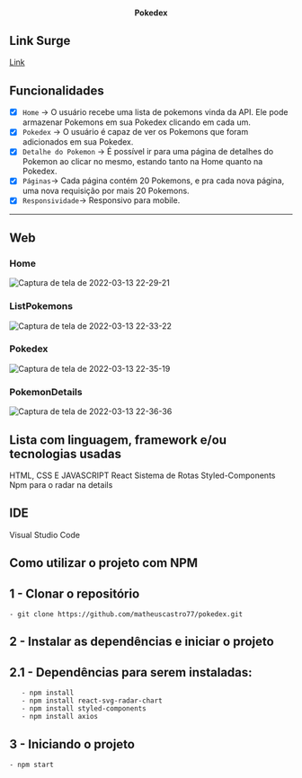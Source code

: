 <h4 align="center"> 
	Pokedex
</h4>

## Link Surge
[Link](http://romantic-cobweb.surge.sh/)

## Funcionalidades

- [x] `Home` → O usuário recebe uma lista de pokemons vinda da API. Ele pode armazenar Pokemons em sua Pokedex clicando em cada um.
- [x] `Pokedex` → O usuário é capaz de ver os Pokemons que foram adicionados em sua Pokedex. 
- [x] `Detalhe do Pokemon` → É possível ir para uma página de detalhes do Pokemon ao clicar no mesmo, estando tanto na Home quanto na Pokedex.
- [x] `Páginas`→ Cada página contém 20 Pokemons, e pra cada nova página, uma nova requisição por mais 20 Pokemons.
- [x] `Responsividade`→ Responsivo para mobile.

---
## Web
### Home
![Captura de tela de 2022-03-13 22-29-21](https://user-images.githubusercontent.com/14335370/158089901-5c8d42bc-5438-4846-9b81-7e9fd3fa8242.png)
### ListPokemons
![Captura de tela de 2022-03-13 22-33-22](https://user-images.githubusercontent.com/14335370/158090068-9c7302b4-1f65-46b9-93bf-a3941c5d4072.png)
### Pokedex
![Captura de tela de 2022-03-13 22-35-19](https://user-images.githubusercontent.com/14335370/158090211-d5de2853-02b4-4dbd-9613-3b8e70489340.png)
### PokemonDetails
![Captura de tela de 2022-03-13 22-36-36](https://user-images.githubusercontent.com/14335370/158090329-42657aa5-ab17-47b4-8885-caff8a22f758.png)

## Lista com linguagem, framework e/ou tecnologias usadas

HTML, CSS E JAVASCRIPT
React
Sistema de Rotas
Styled-Components
Npm para o radar na details

## IDE

Visual Studio Code

## Como utilizar o projeto com NPM

## 1 - Clonar o repositório
	- git clone https://github.com/matheuscastro77/pokedex.git
## 2 - Instalar as dependências e iniciar o projeto

## 2.1 - Dependências para serem instaladas:
       - npm install
       - npm install react-svg-radar-chart
       - npm install styled-components
       - npm install axios
      
## 3 - Iniciando o projeto
	- npm start
      
  
       

